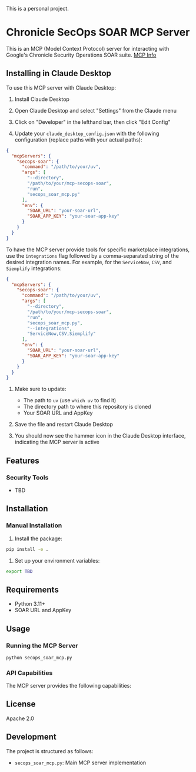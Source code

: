 This is a personal project.

# Chronicle SecOps SOAR MCP Server

This is an MCP (Model Context Protocol) server for interacting with Google's
Chronicle Security Operations SOAR suite.
[MCP Info](https://modelcontextprotocol.io/introduction)

## Installing in Claude Desktop

To use this MCP server with Claude Desktop:

1.  Install Claude Desktop

2.  Open Claude Desktop and select "Settings" from the Claude menu

3.  Click on "Developer" in the lefthand bar, then click "Edit Config"

4.  Update your `claude_desktop_config.json` with the following configuration
    (replace paths with your actual paths):

```json
{
  "mcpServers": {
    "secops-soar": {
      "command": "/path/to/your/uv",
      "args": [
        "--directory",
        "/path/to/your/mcp-secops-soar",
        "run",
        "secops_soar_mcp.py"
      ],
      "env": {
        "SOAR_URL": "your-soar-url",
        "SOAR_APP_KEY": "your-soar-app-key"
      }
    }
  }
}
```

To have the MCP server provide tools for specific marketplace integrations, use the `integrations` flag followed by a comma-separated string of the desired integration names. For example, for the `ServiceNow`, `CSV`, and `Siemplify` integrations:
```json
{
  "mcpServers": {
    "secops-soar": {
      "command": "/path/to/your/uv",
      "args": [
        "--directory",
        "/path/to/your/mcp-secops-soar",
        "run",
        "secops_soar_mcp.py",
        "--integrations",
        "ServiceNow,CSV,Siemplify"
      ],
      "env": {
        "SOAR_URL": "your-soar-url",
        "SOAR_APP_KEY": "your-soar-app-key"
      }
    }
  }
}
```

1.  Make sure to update:

    -   The path to `uv` (use `which uv` to find it)
    -   The directory path to where this repository is cloned
    -   Your SOAR URL and AppKey

2.  Save the file and restart Claude Desktop

3.  You should now see the hammer icon in the Claude Desktop interface,
    indicating the MCP server is active

## Features

### Security Tools

-   TBD

## Installation


### Manual Installation

1.  Install the package:

```bash
pip install -e .
```

1.  Set up your environment variables:

```bash
export TBD
```

## Requirements

-   Python 3.11+
-   SOAR URL and AppKey

## Usage

### Running the MCP Server

```bash
python secops_soar_mcp.py
```

### API Capabilities

The MCP server provides the following capabilities:


## License

Apache 2.0

## Development

The project is structured as follows:

-   `secops_soar_mcp.py`: Main MCP server implementation
